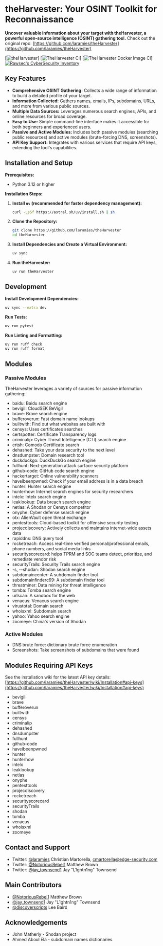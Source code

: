 # theHarvester: Your OSINT Toolkit for Reconnaissance

**Uncover valuable information about your target with theHarvester, a powerful open-source intelligence (OSINT) gathering tool.**  Check out the original repo: [https://github.com/laramies/theHarvester](https://github.com/laramies/theHarvester)

[![theHarvester](https://github.com/laramies/theHarvester/blob/master/theHarvester-logo.webp)]
[![TheHarvester CI](https://github.com/laramies/theHarvester/workflows/TheHarvester%20Python%20CI/badge.svg)] [![TheHarvester Docker Image CI](https://github.com/laramies/theHarvester/workflows/TheHarvester%20Docker%20Image%20CI/badge.svg)]
[![Rawsec's CyberSecurity Inventory](https://inventory.raw.pm/img/badges/Rawsec-inventoried-FF5050_flat_without_logo.svg)](https://inventory.raw.pm/)

## Key Features

*   **Comprehensive OSINT Gathering:** Collects a wide range of information to build a detailed profile of your target.
*   **Information Collected:** Gathers names, emails, IPs, subdomains, URLs, and more from various public sources.
*   **Multiple Data Sources:** Leverages numerous search engines, APIs, and online resources for broad coverage.
*   **Easy to Use:** Simple command-line interface makes it accessible for both beginners and experienced users.
*   **Passive and Active Modules:** Includes both passive modules (searching public resources) and active modules (brute-forcing DNS, screenshots).
*   **API Key Support:** Integrates with various services that require API keys, extending the tool's capabilities.

## Installation and Setup

**Prerequisites:**

*   Python 3.12 or higher

**Installation Steps:**

1.  **Install `uv` (recommended for faster dependency management):**

    ```bash
    curl -LsSf https://astral.sh/uv/install.sh | sh
    ```

2.  **Clone the Repository:**

    ```bash
    git clone https://github.com/laramies/theHarvester
    cd theHarvester
    ```

3.  **Install Dependencies and Create a Virtual Environment:**

    ```bash
    uv sync
    ```

4.  **Run theHarvester:**

    ```bash
    uv run theHarvester
    ```

## Development

**Install Development Dependencies:**

```bash
uv sync --extra dev
```

**Run Tests:**

```bash
uv run pytest
```

**Run Linting and Formatting:**

```bash
uv run ruff check
uv run ruff format
```

## Modules

### Passive Modules

TheHarvester leverages a variety of sources for passive information gathering:

*   baidu: Baidu search engine
*   bevigil: CloudSEK BeVigil
*   brave: Brave search engine
*   bufferoverun: Fast domain name lookups
*   builtwith: Find out what websites are built with
*   censys: Uses certificates searches
*   certspotter: Certificate Transparency logs
*   criminalip: Cyber Threat Intelligence (CTI) search engine
*   crtsh: Comodo Certificate search
*   dehashed: Take your data security to the next level
*   dnsdumpster: Domain research tool
*   duckduckgo: DuckDuckGo search engine
*   fullhunt: Next-generation attack surface security platform
*   github-code: GitHub code search engine
*   hackertarget: Online vulnerability scanners
*   haveibeenpwned: Check if your email address is in a data breach
*   hunter: Hunter search engine
*   hunterhow: Internet search engines for security researchers
*   intelx: Intelx search engine
*   leaklookup: Data breach search engine
*   netlas: A Shodan or Censys competitor
*   onyphe: Cyber defense search engine
*   otx: AlienVault open threat exchange
*   pentesttools: Cloud-based toolkit for offensive security testing
*   projecdiscovery: Actively collects and maintains internet-wide assets data
*   rapiddns: DNS query tool
*   rocketreach: Access real-time verified personal/professional emails, phone numbers, and social media links
*   securityscorecard: helps TPRM and SOC teams detect, prioritize, and remediate vendor risk
*   securityTrails: Security Trails search engine
*   -s, --shodan: Shodan search engine
*   subdomaincenter: A subdomain finder tool
*   subdomainfinderc99: A subdomain finder tool
*   threatminer: Data mining for threat intelligence
*   tomba: Tomba search engine
*   urlscan: A sandbox for the web
*   venacus: Venacus search engine
*   virustotal: Domain search
*   whoisxml: Subdomain search
*   yahoo: Yahoo search engine
*   zoomeye: China's version of Shodan

### Active Modules

*   DNS brute force: dictionary brute force enumeration
*   Screenshots: Take screenshots of subdomains that were found

## Modules Requiring API Keys

See the installation wiki for the latest API key details: [https://github.com/laramies/theHarvester/wiki/Installation#api-keys](https://github.com/laramies/theHarvester/wiki/Installation#api-keys)

*   bevigil
*   brave
*   bufferoverun
*   builtwith
*   censys
*   criminalip
*   dehashed
*   dnsdumpster
*   fullhunt
*   github-code
*   haveibeenpwned
*   hunter
*   hunterhow
*   intelx
*   leaklookup
*   netlas
*   onyphe
*   pentesttools
*   projecdiscovery
*   rocketreach
*   securityscorecard
*   securityTrails
*   shodan
*   tomba
*   venacus
*   whoisxml
*   zoomeye

## Contact and Support

*   Twitter: [@laramies](https://twitter.com/laramies) Christian Martorella, cmartorella@edge-security.com
*   Twitter: [@NotoriousRebel1](https://twitter.com/NotoriousRebel1) Matthew Brown
*   Twitter: [@jay_townsend1](https://twitter.com/jay_townsend1) Jay "L1ghtn1ng" Townsend

## Main Contributors

*   [@NotoriousRebel1](https://twitter.com/NotoriousRebel1) Matthew Brown
*   [@jay_townsend1](https://twitter.com/jay_townsend1) Jay "L1ghtn1ng" Townsend
*   [@discoverscripts](https://twitter.com/discoverscripts) Lee Baird

## Acknowledgements

*   John Matherly - Shodan project
*   Ahmed Aboul Ela - subdomain names dictionaries